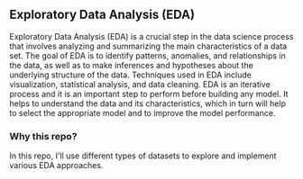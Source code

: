 ## Exploratory Data Analysis (EDA)
Exploratory Data Analysis (EDA) is a crucial step in the data science process that involves analyzing and summarizing the main characteristics of a data set. The goal of EDA is to identify patterns, anomalies, and relationships in the data, as well as to make inferences and hypotheses about the underlying structure of the data. Techniques used in EDA include visualization, statistical analysis, and data cleaning. 
EDA is an iterative process and it is an important step to perform before building any model. It helps to understand the data and its characteristics, which in turn will help to select the appropriate model and to improve the model performance.

### Why this repo?
In this repo, I'll use different types of datasets to explore and implement various EDA approaches.
